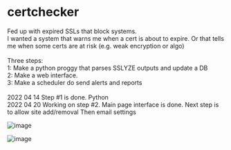 # certchecker
Fed up with expired SSLs that block systems.<br>
I wanted a system that warns me when a cert is about to expire. Or that tells me when some certs are at risk (e.g. weak encryption or algo)<br>
<br>
Three steps:<br>
1: Make a python proggy that parses SSLYZE outputs and update a DB<br>
2: Make a web interface.<br>
3: Make a scheduler do send alerts and reports<br>
<br>
2022 04 14 Step #1 is done. Python<br>
2022 04 20 Working on step #2. 
  Main page interface is done.
  Next step is to allow site add/removal
  Then email settings

![image](https://user-images.githubusercontent.com/103344686/164357949-586f58d2-2ad4-481e-a1b9-00a4bb43dafe.png)

![image](https://user-images.githubusercontent.com/103344686/164358033-849206d1-2a78-475f-a1ae-8d2f39a129fa.png)





